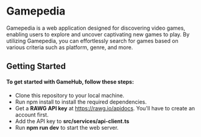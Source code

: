 # Gamepedia
Gamepedia is a web application designed for discovering video games, enabling users to explore and uncover captivating new games to play. By utilizing Gamepedia, you can effortlessly search for games based on various criteria such as platform, genre, and more.

## Getting Started

#### To get started with GameHub, follow these steps:

* Clone this repository to your local machine.
* Run npm install to install the required dependencies.
* Get a **RAWG API key** at https://rawg.io/apidocs. You'll have to create an account first.
* Add the API key to **src/services/api-client.ts**
* Run **npm run dev** to start the web server.
